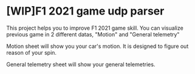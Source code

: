 # [WIP]F1 2021 game udp parser

This project helps you to improve F1 2021 game skill.
You can visualize previous game in 2 different datas, "Motion" and "General telemetry"

Motion sheet will show you your car's motion.
It is designed to figure out reason of your spin.

General telemetry sheet will show your general telemetries.

